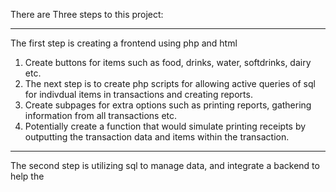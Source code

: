 There are Three steps to this project:

_______________________________________
The first step is creating a frontend using php and html
1. Create buttons for items such as food, drinks, water, softdrinks, dairy etc.
2. The next step is to create php scripts for allowing active queries of sql for indivdual items in transactions and creating reports.
3. Create subpages for extra options such as printing reports, gathering information from all transactions etc.
4. Potentially create a function that would simulate printing receipts by outputting the transaction data and items within the transaction.
______________________________________
The second step is utilizing sql to manage data, and integrate a backend to help the 


<Add more info later>
